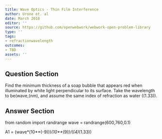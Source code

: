```yaml
---
title: Wave Optics - Thin Film Interference
author: Urone et. al
date: March 2018
editor: ''
source: https://github.com/openwebwork/webwork-open-problem-library
type: ''
tags:
- refractionwavelength
outcomes:
- TBD
assets: ''
---
```


## Question Section 

Find the minimum thickness of a soap bubble that appears red when illuminated by white light perpendicular to its surface. Take the wavelength to be(wave,(nm), and assume the same index of refraction as water ((1.33)).


## Answer Section

from random import randrange
wave = randrange(600,760,0.1)

A1 = (wave*(10**(-9)))*(10**(9))/((4)*(1.33))